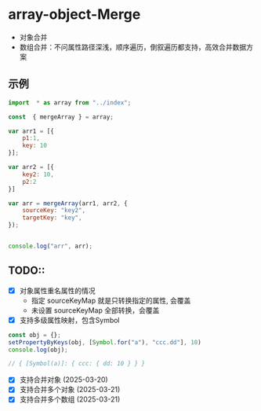 # array-object-Merge
* 对象合并
* 数组合并：不问属性路径深浅，顺序遍历，倒叙遍历都支持，高效合并数据方案


## 示例
```js
import  * as array from "../index";

const  { mergeArray } = array;

var arr1 = [{
    p1:1,
    key: 10
}];

var arr2 = [{
    key2: 10,
    p2:2
}]

var arr = mergeArray(arr1, arr2, {
    sourceKey: "key2",
    targetKey: "key",
});


console.log("arr", arr);
```


## TODO::
- [x] 对象属性重名属性的情况 
    * 指定 sourceKeyMap 就是只转换指定的属性, 会覆盖
    * 未设置 sourceKeyMap 全部转换，会覆盖
- [x] 支持多级属性映射，包含Symbol
```typescript
const obj = {};
setPropertyByKeys(obj, [Symbol.for("a"), "ccc.dd"], 10)
console.log(obj);

// { [Symbol(a)]: { ccc: { dd: 10 } } }
```
- [x] 支持合并对象 (2025-03-20)
- [x] 支持合并多个对象 (2025-03-21)
- [x] 支持合并多个数组  (2025-03-21) 